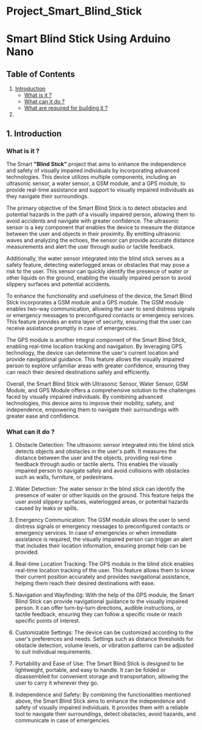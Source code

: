 # Project_Smart_Blind_Stick

# Smart Blind Stick Using Arduino Nano
## Table of Contents
1. [Introduction](#intro)
	* [What is it  ?](#what)
	* [What can it do ?](#do)
	* [What are required for building it ?](#apparatus)
2. 


<a name = "intro"> </a>
## 1. Introduction
<a name = "what"> </a>
### What is it ?

The Smart **"Blind Stick"** project that aims to enhance the independence and safety of visually impaired individuals by incorporating advanced technologies. This device utilizes multiple components, including an ultrasonic sensor, a water sensor, a GSM module, and a GPS module, to provide real-time assistance and support to visually impaired individuals as they navigate their surroundings.

The primary objective of the Smart Blind Stick is to detect obstacles and potential hazards in the path of a visually impaired person, allowing them to avoid accidents and navigate with greater confidence. The ultrasonic sensor is a key component that enables the device to measure the distance between the user and objects in their proximity. By emitting ultrasonic waves and analyzing the echoes, the sensor can provide accurate distance measurements and alert the user through audio or tactile feedback.

Additionally, the water sensor integrated into the blind stick serves as a safety feature, detecting waterlogged areas or obstacles that may pose a risk to the user. This sensor can quickly identify the presence of water or other liquids on the ground, enabling the visually impaired person to avoid slippery surfaces and potential accidents.

To enhance the functionality and usefulness of the device, the Smart Blind Stick incorporates a GSM module and a GPS module. The GSM module enables two-way communication, allowing the user to send distress signals or emergency messages to preconfigured contacts or emergency services. This feature provides an extra layer of security, ensuring that the user can receive assistance promptly in case of emergencies.

The GPS module is another integral component of the Smart Blind Stick, enabling real-time location tracking and navigation. By leveraging GPS technology, the device can determine the user's current location and provide navigational guidance. This feature allows the visually impaired person to explore unfamiliar areas with greater confidence, ensuring they can reach their desired destinations safely and efficiently.

Overall, the Smart Blind Stick with Ultrasonic Sensor, Water Sensor, GSM Module, and GPS Module offers a comprehensive solution to the challenges faced by visually impaired individuals. By combining advanced technologies, this device aims to improve their mobility, safety, and independence, empowering them to navigate their surroundings with greater ease and confidence.
<a name = "do"> </a>

### What can it do ?
1.  Obstacle Detection: The ultrasonic sensor integrated into the blind stick detects objects and obstacles in the user's path. It measures the distance between the user and the objects, providing real-time feedback through audio or tactile alerts. This enables the visually impaired person to navigate safely and avoid collisions with obstacles such as walls, furniture, or pedestrians.
    
2.  Water Detection: The water sensor in the blind stick can identify the presence of water or other liquids on the ground. This feature helps the user avoid slippery surfaces, waterlogged areas, or potential hazards caused by leaks or spills.
    
3.  Emergency Communication: The GSM module allows the user to send distress signals or emergency messages to preconfigured contacts or emergency services. In case of emergencies or when immediate assistance is required, the visually impaired person can trigger an alert that includes their location information, ensuring prompt help can be provided.
    
4.  Real-time Location Tracking: The GPS module in the blind stick enables real-time location tracking of the user. This feature allows them to know their current position accurately and provides navigational assistance, helping them reach their desired destinations with ease.
    
5.  Navigation and Wayfinding: With the help of the GPS module, the Smart Blind Stick can provide navigational guidance to the visually impaired person. It can offer turn-by-turn directions, audible instructions, or tactile feedback, ensuring they can follow a specific route or reach specific points of interest.
    
6.  Customizable Settings: The device can be customized according to the user's preferences and needs. Settings such as distance thresholds for obstacle detection, volume levels, or vibration patterns can be adjusted to suit individual requirements.
    
7.  Portability and Ease of Use: The Smart Blind Stick is designed to be lightweight, portable, and easy to handle. It can be folded or disassembled for convenient storage and transportation, allowing the user to carry it wherever they go.
    
8.  Independence and Safety: By combining the functionalities mentioned above, the Smart Blind Stick aims to enhance the independence and safety of visually impaired individuals. It provides them with a reliable tool to navigate their surroundings, detect obstacles, avoid hazards, and communicate in case of emergencies.
